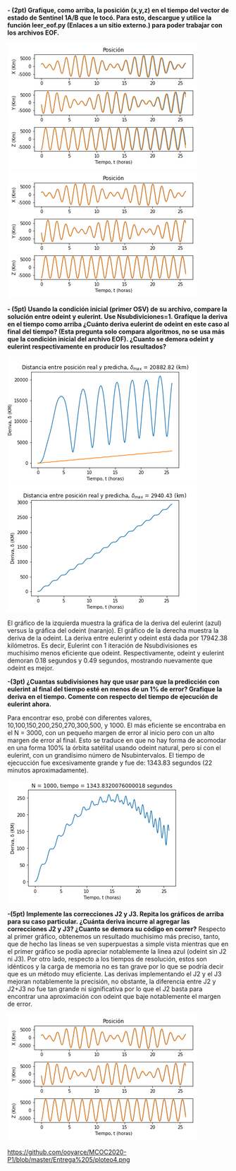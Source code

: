 **- (2pt) Grafíque, como arriba, la posición (x,y,z) en el tiempo del vector de estado de Sentinel 1A/B que le tocó. Para esto, descargue y utilice la función leer_eof.py (Enlaces a un sitio externo.) para poder trabajar con los archivos EOF.**

![alt_text](https://github.com/ooyarce/MCOC2020-P1/blob/master/Entrega%205/ploteo1.png?raw=true)
![alt_text](https://github.com/ooyarce/MCOC2020-P1/blob/master/Entrega%205/ploteo2.png?raw=true)


**- (5pt) Usando la condición inicial (primer OSV) de su archivo, compare la solución entre odeint y eulerint. Use Nsubdiviciones=1. Grafíque la deriva en el tiempo como arriba ¿Cuánto deriva eulerint de odeint en este caso al final del tiempo? (Esta pregunta solo compara algoritmos, no se usa más que la condición inicial del archivo EOF). ¿Cuanto se demora odeint y eulerint respectivamente en producir los resultados?**

![alt_text](https://github.com/ooyarce/MCOC2020-P1/blob/master/Entrega%205/ploteo3.png?raw=true)
![alt_text](https://github.com/ooyarce/MCOC2020-P1/blob/master/Entrega%205/ploteobasediagonal.png?raw=true)

El gráfico de la izquierda muestra la gráfica de la deriva del eulerint (azul) versus la gráfica del odeint (naranjo). El gráfico de la derecha muestra la deriva de la odeint. La deriva entre eulerint y odeint está dada por 17942.38 kilómetros. Es decir, Eulerint con 1 iteración de Nsubdivisiones es muchísimo menos eficiente que odeint. Respectivamente, odeint y eulerint demoran 0.18 segundos y 0.49 segundos, mostrando nuevamente que odeint es mejor.

**-(3pt) ¿Cuantas subdivisiones hay que usar para que la predicción con eulerint al final del tiempo esté en menos de un 1% de error? Grafique la deriva en el tiempo. Comente con respecto del tiempo de ejecución de eulerint ahora.**

Para encontrar eso, probé con diferentes valores, 10,100,150,200,250,270,300,500, y 1000. El más eficiente se encontraba en el N = 3000, con un pequeño margen de error al inicio pero con un alto margen de error al final. Esto se traduce en que no hay forma de acomodar en una forma 100% la órbita satélital usando odeint natural, pero sí con el eulerint, con un grandísimo número de Nsubintervalos. El tiempo de ejecucción fue excesivamente grande y fue de: 1343.83 segundos (22 minutos aproximadamente).

![alt_text](https://github.com/ooyarce/MCOC2020-P1/blob/master/Entrega%205/eulerint_1000_it.png?raw=true)

**-(5pt) Implemente las correcciones J2 y J3. Repita los gráficos de arriba para su caso particular. ¿Cuánta deriva incurre al agregar las correcciones J2 y J3? ¿Cuanto se demora su código en correr?**
Respecto al primer gráfico, obtenemos un resultado muchisimo más preciso, tanto, que de hecho las lineas se ven superpuestas a simple vista mientras que en el primer gráfico se podía apreciar notablemente la linea azul (odeint sin J2 ni J3). Por otro lado, respecto a los tiempos de resolución, estos son idénticos y la carga de memoria no es tan grave por lo que se podría decir que es un método muy eficiente. Las derivas implementando el J2 y el J3 mejoran notablemente la precisión, no obstante, la diferencia entre J2 y J2+J3 no fue tan grande ni significativa por lo que el J2 basta para encontrar una aproximación con odeint que baje notablemente el margen de error.

![alt_text](https://github.com/ooyarce/MCOC2020-P1/blob/master/Entrega%205/ploteo2.png?raw=true)

https://github.com/ooyarce/MCOC2020-P1/blob/master/Entrega%205/ploteo4.png
